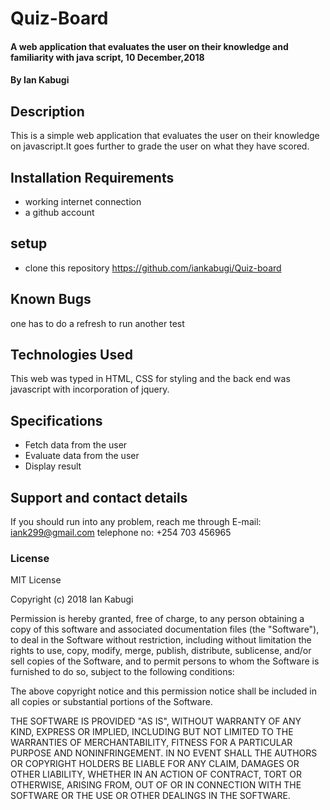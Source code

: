 # Quiz-Board
#### A web application that  evaluates the user on their knowledge and familiarity with java script, 10 December,2018
#### By Ian Kabugi
## Description
This is a simple web application that evaluates the user on their knowledge on javascript.It goes further to grade the user on what they have scored.
## Installation Requirements
* working internet connection
* a github account
## setup
* clone this repository https://github.com/iankabugi/Quiz-board

## Known Bugs
one has to do a refresh to run another test
## Technologies Used
This web  was typed in HTML, CSS for styling and the back end was javascript with incorporation of jquery.
## Specifications
* Fetch data from the user
* Evaluate data from the user
* Display result
## Support and contact details
If you should run into any problem, reach me through
E-mail: iank299@gmail.com
telephone no: +254 703 456965
### License
MIT License

Copyright (c) 2018 Ian Kabugi

Permission is hereby granted, free of charge, to any person obtaining a copy of this software and associated documentation files (the "Software"), to deal in the Software without restriction, including without limitation the rights to use, copy, modify, merge, publish, distribute, sublicense, and/or sell copies of the Software, and to permit persons to whom the Software is furnished to do so, subject to the following conditions:

The above copyright notice and this permission notice shall be included in all copies or substantial portions of the Software.

THE SOFTWARE IS PROVIDED "AS IS", WITHOUT WARRANTY OF ANY KIND, EXPRESS OR IMPLIED, INCLUDING BUT NOT LIMITED TO THE WARRANTIES OF MERCHANTABILITY, FITNESS FOR A PARTICULAR PURPOSE AND NONINFRINGEMENT. IN NO EVENT SHALL THE AUTHORS OR COPYRIGHT HOLDERS BE LIABLE FOR ANY CLAIM, DAMAGES OR OTHER LIABILITY, WHETHER IN AN ACTION OF CONTRACT, TORT OR OTHERWISE, ARISING FROM, OUT OF OR IN CONNECTION WITH THE SOFTWARE OR THE USE OR OTHER DEALINGS IN THE SOFTWARE.
